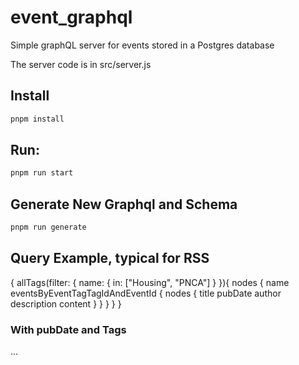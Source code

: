 # event_graphql

Simple graphQL server for events stored in a Postgres database

The server code is in src/server.js

## Install

```bash
pnpm install
```


## Run:

```bash
pnpm run start
```

## Generate New Graphql and Schema

```bash
pnpm run generate
```

## Query Example, typical for RSS

{
  allTags(filter: { name: { in: ["Housing", "PNCA"] } }){
    nodes {
      name
      eventsByEventTagTagIdAndEventId {
        nodes {
          title
          pubDate
          author
          description
          content
        }
      }
    }
  }
}

### With pubDate and Tags

...